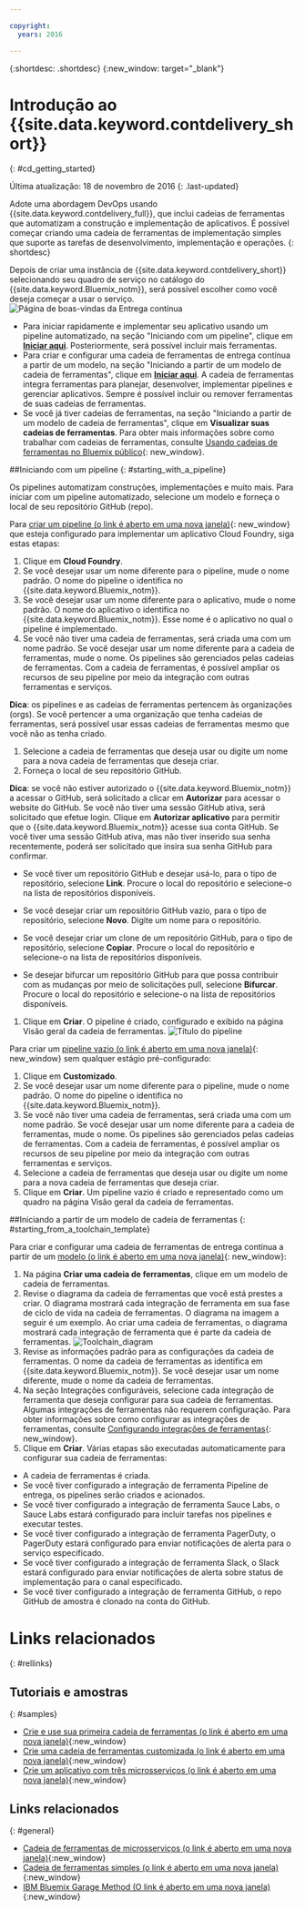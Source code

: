 ```yaml
---

copyright:
  years: 2016

---
```

 
{:shortdesc: .shortdesc}
{:new_window: target="_blank"}

# Introdução ao {{site.data.keyword.contdelivery_short}}
{: #cd_getting_started}

Última atualização: 18 de novembro de 2016
{: .last-updated}  

Adote uma abordagem DevOps usando {{site.data.keyword.contdelivery_full}}, que inclui cadeias de ferramentas que automatizam a construção e implementação de aplicativos. É possível começar criando uma cadeia de ferramentas de implementação simples que suporte as tarefas de desenvolvimento, implementação e operações.
{: shortdesc}

Depois de criar uma instância de {{site.data.keyword.contdelivery_short}}
selecionando seu quadro de serviço no catálogo do
{{site.data.keyword.Bluemix_notm}}, será possível escolher como você deseja
começar a usar o serviço.
 ![Página de boas-vindas da Entrega contínua](images/cd_landing_page.png)

 * Para iniciar rapidamente e implementar seu aplicativo usando um pipeline
automatizado, na seção "Iniciando com um pipeline", clique em
**[Iniciar aqui](#starting_with_a_pipeline)**. Posteriormente,
será possível incluir mais ferramentas. 
 * Para criar e configurar uma cadeia de ferramentas de entrega contínua a partir
de um modelo, na seção "Iniciando a partir de um modelo de cadeia de ferramentas", clique
em **[Iniciar aqui](#starting_from_a_toolchain_template)**. A
cadeia de ferramentas integra ferramentas para planejar, desenvolver, implementar
pipelines e gerenciar aplicativos. Sempre é possível incluir ou remover ferramentas de
suas cadeias de ferramentas.
 * Se você já tiver cadeias de ferramentas, na seção "Iniciando a partir de
um modelo de cadeia de ferramentas", clique em **Visualizar suas cadeias de
ferramentas**. Para obter mais informações sobre como trabalhar com cadeias de ferramentas, consulte
[Usando cadeias de
ferramentas no Bluemix público](/docs/services/ContinuousDelivery/toolchains_using.html){: new_window}.

##Iniciando com um pipeline
{: #starting_with_a_pipeline}

Os pipelines automatizam construções, implementações e muito mais. Para iniciar com um pipeline automatizado, selecione um modelo e forneça o local de seu repositório GitHub (repo).

Para
[criar um
pipeline (o link é aberto em uma nova janela)](https://console.ng.bluemix.net/devops/pipelines/dashboard/create){: new_window} que esteja
configurado para implementar um aplicativo Cloud Foundry, siga estas etapas:

1. Clique em **Cloud Foundry**.
1. Se você desejar usar um nome diferente para o pipeline, mude o nome padrão. O
nome do pipeline o identifica no {{site.data.keyword.Bluemix_notm}}. 
1. Se você desejar usar um nome diferente para o aplicativo, mude o nome padrão. O
nome do aplicativo o identifica no {{site.data.keyword.Bluemix_notm}}. Esse nome é o aplicativo no qual o pipeline é implementado. 
1. Se você não tiver uma cadeia de ferramentas, será criada uma com um nome padrão. Se você desejar usar um nome diferente para a cadeia de ferramentas, mude o nome. Os
pipelines são gerenciados pelas cadeias de ferramentas. Com a cadeia de ferramentas, é possível ampliar os recursos de seu pipeline por meio da integração com outras ferramentas e serviços.  

 **Dica**: os pipelines e as cadeias de ferramentas pertencem às
organizações (orgs). Se você pertencer a uma organização que tenha cadeias de ferramentas,
será possível usar essas cadeias de ferramentas mesmo que você não as tenha criado.
 
1. Selecione a cadeia de ferramentas que deseja usar ou digite um nome para a nova cadeia de ferramentas que deseja criar.
1. Forneça o local de seu repositório GitHub.

 **Dica**: se você não estiver autorizado o {{site.data.keyword.Bluemix_notm}} a acessar o GitHub, será solicitado a clicar em **Autorizar** para acessar o website do GitHub. Se você não
tiver uma sessão GitHub ativa, será solicitado que efetue login. Clique em **Autorizar aplicativo** para permitir que o {{site.data.keyword.Bluemix_notm}} acesse sua conta GitHub. Se
você tiver uma sessão GitHub ativa, mas não tiver inserido sua senha recentemente, poderá ser solicitado que insira sua senha GitHub para
confirmar.

   * Se você tiver um repositório GitHub e desejar usá-lo, para o tipo de repositório, selecione **Link**. Procure o local do repositório e
selecione-o na lista de repositórios disponíveis.
   
   * Se você desejar criar um repositório GitHub vazio, para o tipo de repositório, selecione **Novo**. Digite um nome para o repositório.
   
   * Se você desejar criar um clone de um repositório GitHub, para o tipo de
repositório, selecione **Copiar**. Procure o local do repositório e
selecione-o na lista de repositórios disponíveis.
   
   * Se desejar bifurcar um repositório GitHub para que possa contribuir com as mudanças por meio de solicitações pull, selecione **Bifurcar**. Procure o local do repositório e
selecione-o na lista de repositórios disponíveis.
 
1. Clique em **Criar**. O pipeline é criado, configurado e exibido na página Visão geral da cadeia de ferramentas.
 ![Título do pipeline](images/cd_pipeline.png)
 
Para criar um
[pipeline
vazio (o link é aberto em uma nova janela)](https://console.ng.bluemix.net/devops/pipelines/dashboard/create){: new_window} sem qualquer estágio
pré-configurado:

1. Clique em **Customizado**.
1. Se você desejar usar um nome diferente para o pipeline, mude o nome padrão. O
nome do pipeline o identifica no {{site.data.keyword.Bluemix_notm}}. 
1. Se você não tiver uma cadeia de ferramentas, será criada uma com um nome padrão. Se você desejar usar um nome diferente para a cadeia de ferramentas, mude o nome. Os pipelines são gerenciados pelas cadeias de ferramentas. Com a cadeia de ferramentas, é possível ampliar os recursos de seu pipeline por meio da integração com outras ferramentas e serviços. 
1. Selecione a cadeia de ferramentas que deseja usar ou digite um nome para a nova cadeia de ferramentas que deseja criar.
1. Clique em **Criar**. Um pipeline vazio é criado e
representado como um quadro na página Visão geral da cadeia de ferramentas.

##Iniciando a partir de um modelo de cadeia de ferramentas
{: #starting_from_a_toolchain_template}

Para criar e configurar uma cadeia de ferramentas de entrega contínua a partir de um
[modelo (o link é aberto em uma
nova janela)](https://console.ng.bluemix.net/devops/create){: new_window}:

1. Na página **Criar uma cadeia de ferramentas**, clique em um
modelo de cadeia de ferramentas.  
1. Revise o diagrama da cadeia de ferramentas que você está prestes a criar. O diagrama
mostrará cada integração de ferramenta em sua fase de ciclo de vida na cadeia de ferramentas. O diagrama na imagem a seguir é um exemplo. Ao criar
uma cadeia de ferramentas, o diagrama mostrará cada integração de ferramenta que é parte da cadeia de ferramentas.
 ![Toolchain_diagram](images/toolchain_diagram.png)
1. Revise as informações padrão para as configurações da cadeia de ferramentas. O nome da cadeia de ferramentas as identifica em
{{site.data.keyword.Bluemix_notm}}. Se você desejar usar um nome diferente, mude
o nome da cadeia de ferramentas.
1. Na seção Integrações configuráveis, selecione cada integração de ferramenta que deseja configurar para sua cadeia de ferramentas. Algumas integrações de ferramentas não requerem configuração. 
Para obter informações sobre como configurar as integrações de ferramentas, consulte
[Configurando
integrações de ferramentas](/docs/services/ContinuousDelivery/toolchains_integrations.html){: new_window}.
1. Clique em **Criar**. Várias etapas são executadas automaticamente para configurar sua cadeia de ferramentas:

 * A cadeia de ferramentas é criada.
 * Se você tiver configurado a integração de ferramenta Pipeline de entrega, os pipelines serão criados e acionados.
 * Se você tiver configurado a integração de ferramenta Sauce Labs, o Sauce Labs estará configurado para incluir tarefas nos pipelines e executar testes.
 * Se você tiver configurado a integração de ferramenta PagerDuty, o PagerDuty estará configurado para enviar notificações de alerta para o serviço especificado. 
 * Se você tiver configurado a integração de ferramenta Slack, o Slack estará configurado para enviar notificações de alerta sobre status de implementação para o canal especificado. 
 * Se você tiver configurado a integração de ferramenta
GitHub, o repo GitHub de amostra é clonado na conta do GitHub. 

# Links relacionados
{: #rellinks}

## Tutoriais e amostras
{: #samples}

* [Crie e use sua primeira cadeia de ferramentas (o link é aberto em uma nova janela)](https://www.ibm.com/devops/method/tutorials/tutorial_toolchain_flow){:new_window}
* [Crie uma cadeia de ferramentas customizada (o link é aberto em uma nova janela)](https://www.ibm.com/devops/method/tutorials/tutorial_toolchain_custom){:new_window}
* [Crie um aplicativo com três microsserviços (o link é aberto em uma nova janela)](https://www.ibm.com/devops/method/tutorials/tutorial_toolchain_microservices){:new_window}

## Links relacionados
{: #general}

* [Cadeia de ferramentas de microsserviços (o link é aberto em uma nova janela)](https://www.ibm.com/devops/method/toolchains/microservices_toolchain){:new_window}
* [Cadeia de ferramentas simples (o link é aberto em uma nova janela)](https://www.ibm.com/devops/method/toolchains/simple_toolchain){:new_window}
* [IBM Bluemix Garage Method (O link é aberto em uma nova janela)](https://www.ibm.com/devops/method){:new_window}
